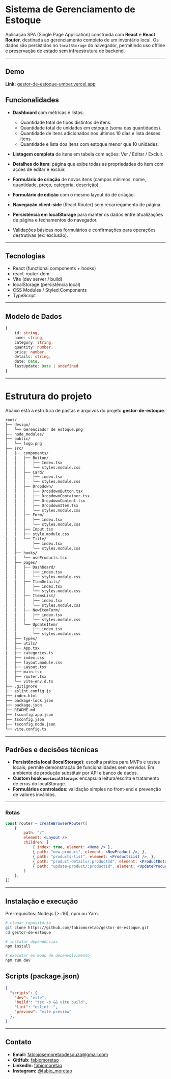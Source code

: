 # Sistema de Gerenciamento de Estoque

Aplicação SPA (Single Page Application) construída com **React** e **React Router**, destinada ao gerenciamento completo de um inventário local. Os dados são persistidos no `localStorage` do navegador, permitindo uso offline e preservação de estado sem infraestrutura de backend.

---
## Demo
**Link:** [gestor-de-estoque-umber.vercel.app](https://gestor-de-estoque-umber.vercel.app/) 

## Funcionalidades

- **Dashboard** com métricas e listas:

  - Quantidade total de tipos distintos de itens.
  - Quantidade total de unidades em estoque (soma das quantidades).
  - Quantidade de itens adicionados nos últimos 10 dias e lista desses itens.
  - Quantidade e lista dos itens com estoque menor que 10 unidades.

- **Listagem completa** de itens em tabela com ações: Ver / Editar / Excluir.
- **Detalhes do item**: página que exibe todas as propriedades do item com ações de editar e excluir.
- **Formulário de criação** de novos itens (campos mínimos: nome, quantidade, preço, categoria, descrição).
- **Formulário de edição** com o mesmo layout do de criação.
- **Navegação client-side** (React Router) sem recarregamento de página.
- **Persistência em localStorage** para manter os dados entre atualizações de página e fechamentos do navegador.
- Validações básicas nos formulários e confirmações para operações destrutivas (ex: exclusão).

---

## Tecnologias

* React (functional components + hooks)
* react-router-dom
* Vite (dev server / build)
* localStorage (persistência local)
* CSS Modules / Styled Components
* TypeScript

---

## Modelo de Dados

```typescript
{
    id: string,
    name: string,
    category: string,
    quantity: number,
    price: number,
    details: string,
    date: Date,
    lastUpdate: Date | undefined
}
```

---

# Estrutura do projeto

Abaixo está a estrutura de pastas e arquivos do projeto **gestor-de-estoque**.

```bash
root/
├── design/
│   └── Gerenciador de estoque.png
├── node_modules/
├── public/
│   └── logo.png
├── src/
│   ├── components/
│   │   ├── Button/
│   │   │   ├── Index.tsx
│   │   │   └── styles.module.css
│   │   ├── Card/
│   │   │   ├── index.tsx
│   │   │   └── styles.module.css
│   │   ├── Dropdown/
│   │   │   ├── DropdownButton.tsx
│   │   │   ├── DropdownContainer.tsx
│   │   │   ├── DropdownContent.tsx
│   │   │   ├── DropdownItem.tsx
│   │   │   └── styles.module.css
│   │   ├── Form/
│   │   │   ├── index.tsx
│   │   │   └── styles.module.css
│   │   ├── Input.tsx
│   │   ├── style.module.css
│   │   └── Title/
│   │       ├── index.tsx
│   │       └── styles.module.css
│   ├── hooks/
│   │   └── useProducts.tsx
│   ├── pages/
│   │   ├── Dashboard/
│   │   │   ├── index.tsx
│   │   │   └── styles.module.css
│   │   ├── ItemDetails/
│   │   │   ├── index.tsx
│   │   │   └── styles.module.css
│   │   ├── ItemsList/
│   │   │   ├── index.tsx
│   │   │   └── styles.module.css
│   │   ├── NewItemForm/
│   │   │   ├── index.tsx
│   │   │   └── styles.module.css
│   │   └── UpdateItem/
│   │       ├── index.tsx
│   │       └── styles.module.css
│   ├── types/
│   ├── utils/
│   ├── App.tsx
│   ├── categories.ts
│   ├── index.css
│   ├── layout.module.css
│   ├── Layout.tsx
│   ├── main.tsx
│   ├── router.tsx
│   └── vite-env.d.ts
├── .gitignore
├── eslint.config.js
├── index.html
├── package-lock.json
├── package.json
├── README.md
├── tsconfig.app.json
├── tsconfig.json
├── tsconfig.node.json
└── vite.config.ts
```

---

## Padrões e decisões técnicas

* **Persistência local (localStorage)**: escolha prática para MVPs e testes locais; permite demonstração de funcionalidades sem servidor. Em ambiente de produção substituir por API e banco de dados.
* **Custom hook `useLocalStorage`**: encapsula leitura/escrita e tratamento de erros do localStorage.
* **Formulários controlados**: validação simples no front-end e prevenção de valores inválidos.

---

### Rotas

```jsx
const router = createBrowserRouter([
    {
        path: "/",
        element: <Layout />,
        children: [
            { index: true, element: <Home /> },
            { path: "new-product", element: <NewProduct />, },
            { path: "products-list", element: <ProductsList />, },
            { path: "product-details/:productId", element: <ProductDetails />, },
            { path: "update-product/:productId", element: <UpdateProduct />, }
        ]
    },
])
```

---

## Instalação e execução

Pré-requisitos: Node.js (>=16), npm ou Yarn.

```bash
# clonar repositório
git clone https://github.com/fabiomoretao/gestor-de-estoque.git
cd gestor-de-estoque

# instalar dependências
npm install

# executar em modo de desenvolvimento
npm run dev

```

## Scripts (package.json)

```json
{
  "scripts": {
    "dev": "vite",
    "build": "tsc -b && vite build",
    "lint": "eslint .",
    "preview": "vite preview"
  },
}
```

---

## Contato

- **Email:** <fabiojosemoretaodesouza@gmail.com>  
- **GitHub:** [fabiomoretao](https://github.com/fabiomoretao)  
- **LinkedIn:** [fabiomoretao](https://www.linkedin.com/in/fabiomoretao)  
- **Instagram:** [@fabio_moretao](https://instagram.com/fabio_moretao)  
